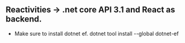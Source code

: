 ## Reactivities -> .net core API 3.1 and React as backend.

- Make sure to install dotnet ef.
  dotnet tool install --global dotnet-ef
